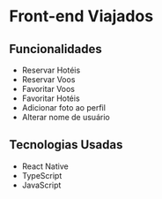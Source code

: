 # Front-end Viajados

## Funcionalidades
- Reservar Hotéis
- Reservar Voos
- Favoritar Voos
- Favoritar Hotéis
- Adicionar foto ao perfil
- Alterar nome de usuário

## Tecnologias Usadas
- React Native
- TypeScript
- JavaScript